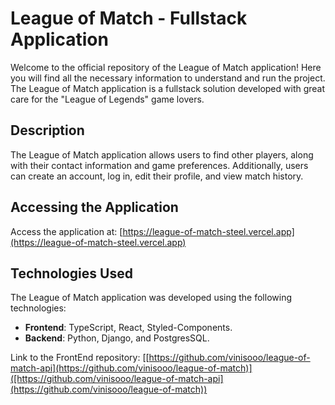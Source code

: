 # League of Match - Fullstack Application

Welcome to the official repository of the League of Match application! Here you will find all the necessary information to understand and run the project. The League of Match application is a fullstack solution developed with great care for the "League of Legends" game lovers.

## Description

The League of Match application allows users to find other players, along with their contact information and game preferences. Additionally, users can create an account, log in, edit their profile, and view match history.

## Accessing the Application

Access the application at: [https://league-of-match-steel.vercel.app](https://league-of-match-steel.vercel.app)

## Technologies Used

The League of Match application was developed using the following technologies:

- **Frontend**: TypeScript, React, Styled-Components.
- **Backend**: Python, Django, and PostgresSQL.

Link to the FrontEnd repository: [[https://github.com/vinisooo/league-of-match-api](https://github.com/vinisooo/league-of-match)]([https://github.com/vinisooo/league-of-match-api](https://github.com/vinisooo/league-of-match))

